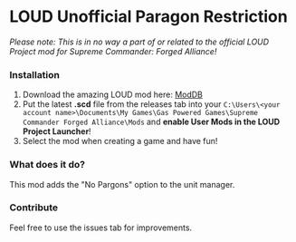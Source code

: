 # LOUD Unofficial Paragon Restriction

_Please note: This is in no way a part of or related to the official LOUD Project mod for Supreme Commander: Forged Alliance!_

### Installation

1. Download the amazing LOUD mod here: [ModDB](https://www.moddb.com/mods/loud-ai-supreme-commander-forged-alliance)
2. Put the latest **.scd** file from the releases tab into your `C:\Users\<your account name>\Documents\My Games\Gas Powered Games\Supreme Commander Forged Alliance\Mods` and **enable User Mods in the LOUD Project Launcher**!
3. Select the mod when creating a game and have fun!

### What does it do?

This mod adds the "No Pargons" option to the unit manager.

### Contribute

Feel free to use the issues tab for improvements.

